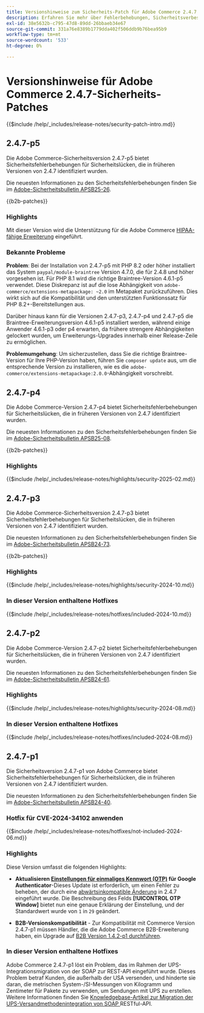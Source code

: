 ```yaml
---
title: Versionshinweise zum Sicherheits-Patch für Adobe Commerce 2.4.7
description: Erfahren Sie mehr über Fehlerbehebungen, Sicherheitsverbesserungen und andere sicherheitsbezogene Updates in den Sicherheits-Patch-Versionen für Adobe Commerce 2.4.7.
exl-id: 38e5632b-c795-47d8-89dd-26bbaeb34e67
source-git-commit: 331a76e8389b1779dda402f506ddb9b76bea95b9
workflow-type: tm+mt
source-wordcount: '533'
ht-degree: 0%

---
```


# Versionshinweise für Adobe Commerce 2.4.7-Sicherheits-Patches

{{$include /help/_includes/release-notes/security-patch-intro.md}}

## 2.4.7-p5

Die Adobe Commerce-Sicherheitsversion 2.4.7-p5 bietet Sicherheitsfehlerbehebungen für Sicherheitslücken, die in früheren Versionen von 2.4.7 identifiziert wurden.

Die neuesten Informationen zu den Sicherheitsfehlerbehebungen finden Sie im [Adobe-Sicherheitsbulletin APSB25-26](https://helpx.adobe.com/de/security/products/magento/apsb25-26.html).

{{b2b-patches}}

### Highlights

Mit dieser Version wird die Unterstützung für die Adobe Commerce [HIPAA-fähige Erweiterung](https://experienceleague.adobe.com/de/docs/commerce-admin/start/compliance/hipaa-ready-service/overview) eingeführt.

### Bekannte Probleme

**Problem**: Bei der Installation von 2.4.7-p5 mit PHP 8.2 oder höher installiert das System `paypal/module-braintree` Version 4.7.0, die für 2.4.8 und höher vorgesehen ist. Für PHP 8.1 wird die richtige Braintree-Version 4.6.1-p5 verwendet. Diese Diskrepanz ist auf die lose Abhängigkeit von `adobe-commerce/extensions-metapackage: ~2.0` im Metapaket zurückzuführen. Dies wirkt sich auf die Kompatibilität und den unterstützten Funktionssatz für PHP 8.2+-Bereitstellungen aus.<!-- ACPLTSRV-6276) -->

Darüber hinaus kann für die Versionen 2.4.7-p3, 2.4.7-p4 und 2.4.7-p5 die Braintree-Erweiterungsversion 4.6.1-p5 installiert werden, während einige Anwender 4.6.1-p3 oder p4 erwarten, da frühere strengere Abhängigkeiten gelockert wurden, um Erweiterungs-Upgrades innerhalb einer Release-Zeile zu ermöglichen. <!-- AC-14430 -->

**Problemumgehung**: Um sicherzustellen, dass Sie die richtige Braintree-Version für Ihre PHP-Version haben, führen Sie `composer update` aus, um die entsprechende Version zu installieren, wie es die `adobe-commerce/extensions-metapackage:2.0.0`-Abhängigkeit vorschreibt.

## 2.4.7-p4

Die Adobe Commerce-Version 2.4.7-p4 bietet Sicherheitsfehlerbehebungen für Sicherheitslücken, die in früheren Versionen von 2.4.7 identifiziert wurden.

Die neuesten Informationen zu den Sicherheitsfehlerbehebungen finden Sie im [Adobe-Sicherheitsbulletin APSB25-08](https://helpx.adobe.com/de/security/products/magento/apsb25-08.html).

{{b2b-patches}}

### Highlights

{{$include /help/_includes/release-notes/highlights/security-2025-02.md}}

## 2.4.7-p3

Die Adobe Commerce-Sicherheitsversion 2.4.7-p3 bietet Sicherheitsfehlerbehebungen für Sicherheitslücken, die in früheren Versionen von 2.4.7 identifiziert wurden.

Die neuesten Informationen zu den Sicherheitsfehlerbehebungen finden Sie im [Adobe-Sicherheitsbulletin APSB24-73](https://helpx.adobe.com/de/security/products/magento/apsb24-73.html).

{{b2b-patches}}

### Highlights

{{$include /help/_includes/release-notes/highlights/security-2024-10.md}}

### In dieser Version enthaltene Hotfixes

{{$include /help/_includes/release-notes/hotfixes/included-2024-10.md}}

## 2.4.7-p2

Die Adobe Commerce-Version 2.4.7-p2 bietet Sicherheitsfehlerbehebungen für Sicherheitslücken, die in früheren Versionen von 2.4.7 identifiziert wurden.

Die neuesten Informationen zu den Sicherheitsfehlerbehebungen finden Sie im [Adobe-Sicherheitsbulletin APSB24-61](https://helpx.adobe.com/de/security/products/magento/apsb24-61.html).

### Highlights

{{$include /help/_includes/release-notes/highlights/security-2024-08.md}}

### In dieser Version enthaltene Hotfixes

{{$include /help/_includes/release-notes/hotfixes/included-2024-08.md}}

## 2.4.7-p1

Die Sicherheitsversion 2.4.7-p1 von Adobe Commerce bietet Sicherheitsfehlerbehebungen für Sicherheitslücken, die in früheren Versionen von 2.4.7 identifiziert wurden.

Die neuesten Informationen zu den Sicherheitsfehlerbehebungen finden Sie im [Adobe-Sicherheitsbulletin APSB24-40](https://helpx.adobe.com/de/security/products/magento/apsb24-40.html).

### Hotfix für CVE-2024-34102 anwenden

{{$include /help/_includes/release-notes/hotfixes/not-included-2024-06.md}}

### Highlights

Diese Version umfasst die folgenden Highlights:

* **Aktualisieren [Einstellungen für einmaliges Kennwort (OTP)](https://experienceleague.adobe.com/de/docs/commerce-admin/systems/security/2fa/security-two-factor-authentication#google) für Google Authenticator**-Dieses Update ist erforderlich, um einen Fehler zu beheben, der durch eine [abwärtsinkompatible Änderung](https://developer.adobe.com/commerce/php/development/backward-incompatible-changes/highlights/#new-system-configuration-validation-for-two-factor-authentication-otp_window-value) in 2.4.7 eingeführt wurde. Die Beschreibung des Felds **[!UICONTROL OTP Window]** bietet nun eine genaue Erklärung der Einstellung, und der Standardwert wurde von `1` in `29` geändert.

* **B2B-Versionskompatibilität** - Zur Kompatibilität mit Commerce Version 2.4.7-p1 müssen Händler, die die Adobe Commerce B2B-Erweiterung haben, ein Upgrade auf [B2B Version 1.4.2-p1 durchführen](https://experienceleague.adobe.com/de/docs/commerce-admin/b2b/release-notes#b2b-v142-p1).

### In dieser Version enthaltene Hotfixes

Adobe Commerce 2.4.7-p1 löst ein Problem, das im Rahmen der UPS-Integrationsmigration von der SOAP zur REST-API eingeführt wurde. Dieses Problem betraf Kunden, die außerhalb der USA versenden, und hinderte sie daran, die metrischen System-/SI-Messungen von Kilogramm und Zentimeter für Pakete zu verwenden, um Sendungen mit UPS zu erstellen. Weitere Informationen finden Sie [ Knowledgebase-Artikel zur Migration der UPS-Versandmethodenintegration von SOAP ](https://experienceleague.adobe.com/de/docs/commerce-knowledge-base/kb/troubleshooting/known-issues-patches-attached/ups-shipping-method-integration-migration-from-soap-to-restful-api) RESTful-API.
